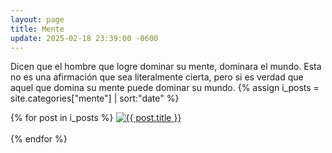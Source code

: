 ```yaml
---
layout: page
title: Mente
update: 2025-02-18 23:39:00 -0600
---
```

Dicen que el hombre que logre dominar su mente, dominara el mundo. Esta no es una afirmación que sea literalmente cierta, pero si es verdad que aquel que domina su mente puede dominar su mundo.
{% assign i_posts = site.categories["mente"] | sort:"date" %}
<p>{% for post in i_posts %}
    <a href="{{ post.url }}"><img width="auto" max-width="360px" src="{{ post.banner }}" alt="{{ post.title }}"/></a><br><br>
{% endfor %}</p>